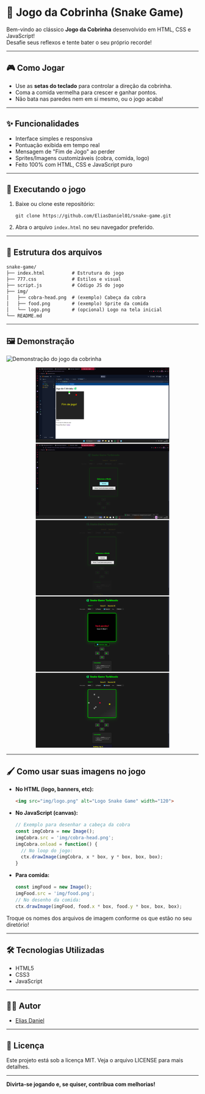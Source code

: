 # 🐍 Jogo da Cobrinha (Snake Game)

Bem-vindo ao clássico **Jogo da Cobrinha** desenvolvido em HTML, CSS e JavaScript!  
Desafie seus reflexos e tente bater o seu próprio recorde!

---

## 🎮 Como Jogar

- Use as **setas do teclado** para controlar a direção da cobrinha.
- Coma a comida vermelha para crescer e ganhar pontos.
- Não bata nas paredes nem em si mesmo, ou o jogo acaba!

---

## ✨ Funcionalidades

- Interface simples e responsiva  
- Pontuação exibida em tempo real  
- Mensagem de "Fim de Jogo" ao perder  
- Sprites/Imagens customizáveis (cobra, comida, logo)  
- Feito 100% com HTML, CSS e JavaScript puro  

---

## 🚀 Executando o jogo

1. Baixe ou clone este repositório:
   ```
   git clone https://github.com/EliasDaniel01/snake-game.git
   ```
2. Abra o arquivo `index.html` no seu navegador preferido.

---

## 📂 Estrutura dos arquivos

```
snake-game/
├── index.html          # Estrutura do jogo
├── 777.css             # Estilos e visual
├── script.js           # Código JS do jogo
├── img/
│   ├── cobra-head.png  # (exemplo) Cabeça da cobra
│   ├── food.png        # (exemplo) Sprite da comida
│   └── logo.png        # (opcional) Logo na tela inicial
└── README.md
```

---

## 🖼️ Demonstração

<!-- Substitua o caminho abaixo por um gif real do seu jogo, se desejar -->
![Demonstração do jogo da cobrinha](img/demo.gif)

<!-- Exemplos de capturas de tela locais: -->
<p align="center">
  <img src="Captura de Tela (8).png" alt="Captura de Tela 8" width="350"/>
  <img src="Captura de Tela (10).png" alt="Captura de Tela 8" width="350"/>
   <img src="Captura de Tela (11).png" alt="Captura de Tela 8" width="350"/>
   <img src="Captura de Tela (12).png" alt="Captura de Tela 8" width="350"/>
   <img src="Captura de Tela (13).png" alt="Captura de Tela 8" width="350"/>
</p>

---

## 🖌️ Como usar suas imagens no jogo

- **No HTML (logo, banners, etc):**
  ```html
  <img src="img/logo.png" alt="Logo Snake Game" width="120">
  ```

- **No JavaScript (canvas):**
  ```javascript
  // Exemplo para desenhar a cabeça da cobra
  const imgCobra = new Image();
  imgCobra.src = 'img/cobra-head.png';
  imgCobra.onload = function() {
    // No loop do jogo:
    ctx.drawImage(imgCobra, x * box, y * box, box, box);
  }
  ```

- **Para comida:**
  ```javascript
  const imgFood = new Image();
  imgFood.src = 'img/food.png';
  // No desenho da comida:
  ctx.drawImage(imgFood, food.x * box, food.y * box, box, box);
  ```

Troque os nomes dos arquivos de imagem conforme os que estão no seu diretório!

---

## 🛠️ Tecnologias Utilizadas

- HTML5
- CSS3
- JavaScript

---

## 👨‍💻 Autor

- [Elias Daniel](https://github.com/EliasDaniel01)

---

## 📄 Licença

Este projeto está sob a licença MIT. Veja o arquivo LICENSE para mais detalhes.

---

**Divirta-se jogando e, se quiser, contribua com melhorias!**

